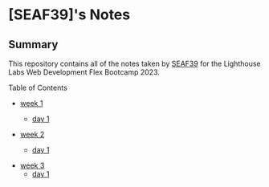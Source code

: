 # [SEAF39]'s Notes

## Summary 

This repository contains all of the notes taken by [SEAF39](https://github.com/SEAF39) for the Lighthouse Labs Web Development Flex Bootcamp 2023.

Table of Contents

* [week 1](/week_1)
  * [day 1](/week_1/day_1)
  
* [week 2](/week_2)
  * [day 1][def]

[def]: /week_2/day_1

* [week 3](/week_3)
  * [day 1][def]

[def]: /week_3/day_1